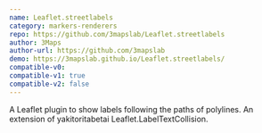 ```yaml
---
name: Leaflet.streetlabels
category: markers-renderers
repo: https://github.com/3mapslab/Leaflet.streetlabels
author: 3Maps
author-url: https://github.com/3mapslab
demo: https://3mapslab.github.io/Leaflet.streetlabels/
compatible-v0:
compatible-v1: true
compatible-v2: false
---
```


A Leaflet plugin to show labels following the paths of polylines. An extension of yakitoritabetai Leaflet.LabelTextCollision.
